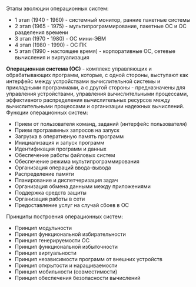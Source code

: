 Этапы эволюции операционных систем:
- 1 этап (1940 - 1960) - системный монитор, ранние пакетные системы
- 2 этап (1965 - 1975) - мультипрограммирование, пакетные ОС и ОС разделения времени
- 3 этап (1970 - 1980) - ОС мини-ЭВМ
- 4 этап (1980 - 1990) - ОС ПК
- 5 этап (1990 - настоящее время) - корпоративные ОС, сетевые вычисления и виртуализация
  
**Операционная система (ОС)** - комплекс управляющих и обрабатывающих программ, которые, с одной стороны, выступают как интерфейс между устройствами вычислительной системы и прикладными программами, а с другой стороны - предназначены для управления устройствами, управления вычислительными процессами, эффективного распределения вычислительных ресурсов между вычислительными процессами и организации надежных вычислений.  
Функции операционных систем:
- Прием от пользователя команд, заданий (интерфейс пользователя)
- Прием программных запросов на запуск
- Загрузка в оперативную память программ
- Инициализация и запуск программ
- Идентификация программ и данных
- Обеспечение работы файловых систем
- Обеспечение режима мультипрограммирования
- Организация операций ввода-вывода
- Распределение памяти
- Планирование и диспетчеризация задач
- Организация обмена данными между приложениями
- Поддержка средств защиты
- Организация работы в сети
- Предоставление услуг на случай сбоев в ОС
  
Принципы построения операционных систем:
- Принцип модульности
- Принцип функциональной избирательности
- Принцип генерируемости ОС
- Принцип функциональной избыточности
- Принцип виртуальности
- Принцип независимости программ от внешних устройств
- Принцип открытости и наращиваемости
- Принцип мобильности (совместимости)
- Принцип обеспечения безопасности вычислений